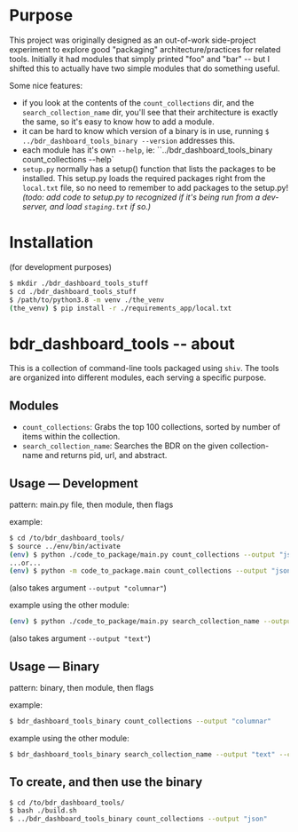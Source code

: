 # Purpose

This project was originally designed as an out-of-work side-project experiment to explore good "packaging" architecture/practices for related tools. Initially it had modules that simply printed "foo" and "bar" -- but I shifted this to actually have two simple modules that do something useful.

Some nice features:
- if you look at the contents of the `count_collections` dir, and the `search_collection_name` dir, you'll see that their architecture is exactly the same, so it's easy to know how to add a module.
- it can be hard to know which version of a binary is in use, running `$ ../bdr_dashboard_tools_binary --version` addresses this.
- each module has it's own `--help`, ie: ``../bdr_dashboard_tools_binary count_collections --help`
- `setup.py` normally has a setup() function that lists the packages to be installed. This setup.py loads the required packages right from the `local.txt` file, so no need to remember to add packages to the setup.py! _(todo: add code to setup.py to recognized if it's being run from a dev-server, and load `staging.txt` if so.)_


# Installation

(for development purposes)

```bash
$ mkdir ./bdr_dashboard_tools_stuff
$ cd ./bdr_dashboard_tools_stuff
$ /path/to/python3.8 -m venv ./the_venv
(the_venv) $ pip install -r ./requirements_app/local.txt
```


# bdr_dashboard_tools -- about

This is a collection of command-line tools packaged using `shiv`. The tools are organized into different modules, each serving a specific purpose.


## Modules

- `count_collections`: Grabs the top 100 collections, sorted by number of items within the collection.
- `search_collection_name`: Searches the BDR on the given collection-name and returns pid, url, and abstract.


## Usage — Development

pattern: main.py file, then module, then flags

example:

```bash
$ cd /to/bdr_dashboard_tools/
$ source ../env/bin/activate
(env) $ python ./code_to_package/main.py count_collections --output "json" 
...or...
(env) $ python -m code_to_package.main count_collections --output "json" 
```
(also takes argument `--output "columnar"`)

example using the other module:

```bash
(env) $ python ./code_to_package/main.py search_collection_name --output "json" --collection_name "Digitizing Timbuktu"
```
(also takes argument `--output "text"`)


## Usage — Binary

pattern: binary, then module, then flags

example:

```bash
$ bdr_dashboard_tools_binary count_collections --output "columnar"
```

example using the other module:

```bash
$ bdr_dashboard_tools_binary search_collection_name --output "text" --collection_name "Digitizing Timbuktu"
```


## To create, and then use the binary

```bash
$ cd /to/bdr_dashboard_tools/
$ bash ./build.sh
$ ../bdr_dashboard_tools_binary count_collections --output "json"
```
